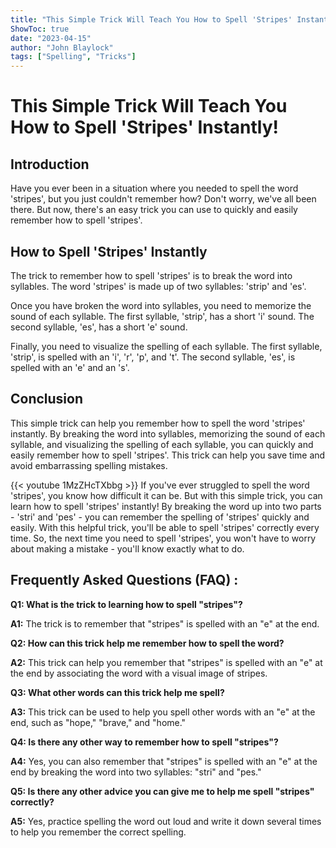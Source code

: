 ```yaml
---
title: "This Simple Trick Will Teach You How to Spell 'Stripes' Instantly!"
ShowToc: true 
date: "2023-04-15"
author: "John Blaylock" 
tags: ["Spelling", "Tricks"]
---
```

# This Simple Trick Will Teach You How to Spell 'Stripes' Instantly!

## Introduction

Have you ever been in a situation where you needed to spell the word 'stripes', but you just couldn't remember how? Don't worry, we've all been there. But now, there's an easy trick you can use to quickly and easily remember how to spell 'stripes'.

## How to Spell 'Stripes' Instantly

The trick to remember how to spell 'stripes' is to break the word into syllables. The word 'stripes' is made up of two syllables: 'strip' and 'es'. 

Once you have broken the word into syllables, you need to memorize the sound of each syllable. The first syllable, 'strip', has a short 'i' sound. The second syllable, 'es', has a short 'e' sound. 

Finally, you need to visualize the spelling of each syllable. The first syllable, 'strip', is spelled with an 'i', 'r', 'p', and 't'. The second syllable, 'es', is spelled with an 'e' and an 's'.

## Conclusion

This simple trick can help you remember how to spell the word 'stripes' instantly. By breaking the word into syllables, memorizing the sound of each syllable, and visualizing the spelling of each syllable, you can quickly and easily remember how to spell 'stripes'. This trick can help you save time and avoid embarrassing spelling mistakes.

{{< youtube 1MzZHcTXbbg >}} 
If you've ever struggled to spell the word 'stripes', you know how difficult it can be. But with this simple trick, you can learn how to spell 'stripes' instantly! By breaking the word up into two parts - 'stri' and 'pes' - you can remember the spelling of 'stripes' quickly and easily. With this helpful trick, you'll be able to spell 'stripes' correctly every time. So, the next time you need to spell 'stripes', you won't have to worry about making a mistake - you'll know exactly what to do.

## Frequently Asked Questions (FAQ) :
**Q1: What is the trick to learning how to spell "stripes"?**

**A1:** The trick is to remember that "stripes" is spelled with an "e" at the end.

**Q2: How can this trick help me remember how to spell the word?**

**A2:** This trick can help you remember that "stripes" is spelled with an "e" at the end by associating the word with a visual image of stripes.

**Q3: What other words can this trick help me spell?**

**A3:** This trick can be used to help you spell other words with an "e" at the end, such as "hope," "brave," and "home."

**Q4: Is there any other way to remember how to spell "stripes"?**

**A4:** Yes, you can also remember that "stripes" is spelled with an "e" at the end by breaking the word into two syllables: "stri" and "pes."

**Q5: Is there any other advice you can give me to help me spell "stripes" correctly?**

**A5:** Yes, practice spelling the word out loud and write it down several times to help you remember the correct spelling.





